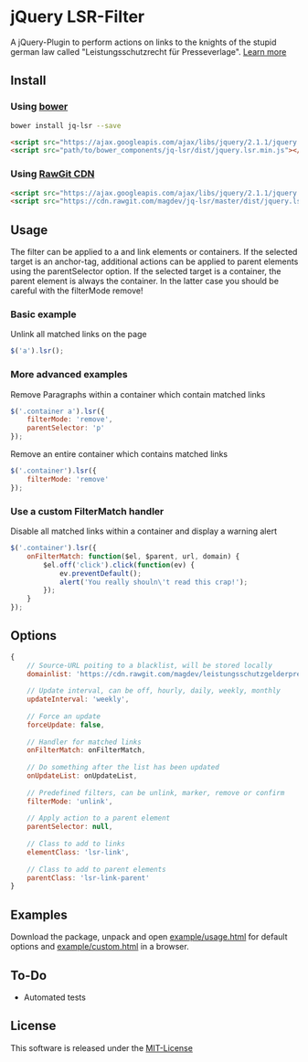 # jQuery LSR-Filter

A jQuery-Plugin to perform actions on links to the knights of the stupid german law called "Leistungsschutzrecht für Presseverlage". [Learn more](https://github.com/magdev/leistungsschutzgelderpresser/blob/master/README.md)



## Install

### Using [bower](http://bower.io)

```bash
bower install jq-lsr --save
```

```html
<script src="https://ajax.googleapis.com/ajax/libs/jquery/2.1.1/jquery.min.js"></script>
<script src="path/to/bower_components/jq-lsr/dist/jquery.lsr.min.js"></script>
``` 

### Using [RawGit CDN](https://rawgit.com)

```html
<script src="https://ajax.googleapis.com/ajax/libs/jquery/2.1.1/jquery.min.js"></script>
<script src="https://cdn.rawgit.com/magdev/jq-lsr/master/dist/jquery.lsr.min.js"></script>
```



## Usage

The filter can be applied to a and link elements or containers. If the selected target is an anchor-tag, 
additional actions can be applied to parent elements using the parentSelector option. If the selected 
target is a container, the parent element is always the container. In the latter case you should be careful 
with the filterMode remove!


### Basic example

Unlink all matched links on the page
```javascript
$('a').lsr();
```


### More advanced examples

Remove Paragraphs within a container which contain matched links 
```javascript
$('.container a').lsr({
    filterMode: 'remove',
    parentSelector: 'p'
});
```

Remove an entire container which contains matched links
```javascript
$('.container').lsr({
    filterMode: 'remove'
});
```


### Use a custom FilterMatch handler

Disable all matched links within a container and display a warning alert
```javascript
$('.container').lsr({
    onFilterMatch: function($el, $parent, url, domain) {
        $el.off('click').click(function(ev) {
            ev.preventDefault();
            alert('You really shouln\'t read this crap!');
        });
    }
});
```



## Options

```javascript
{
    // Source-URL poiting to a blacklist, will be stored locally
    domainlist: 'https://cdn.rawgit.com/magdev/leistungsschutzgelderpresser/master/domains.json',
    
    // Update interval, can be off, hourly, daily, weekly, monthly
    updateInterval: 'weekly',
    
    // Force an update
    forceUpdate: false,
    
    // Handler for matched links
    onFilterMatch: onFilterMatch,
    
    // Do something after the list has been updated
    onUpdateList: onUpdateList,
    
    // Predefined filters, can be unlink, marker, remove or confirm
    filterMode: 'unlink',
    
    // Apply action to a parent element
    parentSelector: null,
    
    // Class to add to links
    elementClass: 'lsr-link',
    
    // Class to add to parent elements
    parentClass: 'lsr-link-parent'
}
```



## Examples

Download the package, unpack and open [example/usage.html](example/usage.html) for default options and [example/custom.html](example/custom.html) in a browser.



## To-Do

  * Automated tests



## License

This software is released under the [MIT-License](LICENSE.md)

